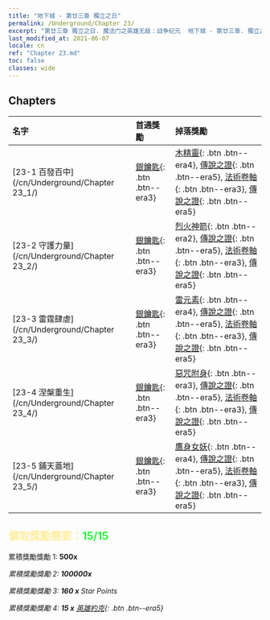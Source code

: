 ```yaml
---
title: "地下城 - 第廿三章 獨立之日"
permalink: /Underground/Chapter 23/
excerpt: "第廿三章 獨立之日. 魔法门之英雄无敌：战争纪元  地下城 - 第廿三章. 獨立之日"
last_modified_at: 2021-06-07
locale: cn
ref: "Chapter 23.md"
toc: false
classes: wide
---
```


## Chapters

  | 名字 |  首通獎勵 | 掉落獎勵 |
  |:------------|:------------|:------------| 
  | [23-1 百發百中](/cn/Underground/Chapter 23_1/) | [銀鑰匙](/cn/Items/con_693/){: .btn .btn--era3} | [木精靈](/cn/Items/unt_201/){: .btn .btn--era4}, [傳說之證](/cn/Items/mat_88/){: .btn .btn--era5}, [法術卷軸](/cn/Items/con_694/){: .btn .btn--era3}, [傳說之證](/cn/Items/mat_81/){: .btn .btn--era5} |
  | [23-2 守護力量](/cn/Underground/Chapter 23_2/) | [銀鑰匙](/cn/Items/con_693/){: .btn .btn--era3} | [烈火神箭](/cn/Items/her_413/){: .btn .btn--era2}, [傳說之證](/cn/Items/mat_88/){: .btn .btn--era5}, [法術卷軸](/cn/Items/con_694/){: .btn .btn--era3}, [傳說之證](/cn/Items/mat_81/){: .btn .btn--era5} |
  | [23-3 雷霆肆虐](/cn/Underground/Chapter 23_3/) | [銀鑰匙](/cn/Items/con_693/){: .btn .btn--era3} | [雷元素](/cn/Items/unt_263/){: .btn .btn--era4}, [傳說之證](/cn/Items/mat_88/){: .btn .btn--era5}, [法術卷軸](/cn/Items/con_694/){: .btn .btn--era3}, [傳說之證](/cn/Items/mat_81/){: .btn .btn--era5} |
  | [23-4 涅槃重生](/cn/Underground/Chapter 23_4/) | [銀鑰匙](/cn/Items/con_693/){: .btn .btn--era3} | [惡咒附身](/cn/Items/her_410/){: .btn .btn--era3}, [傳說之證](/cn/Items/mat_88/){: .btn .btn--era5}, [法術卷軸](/cn/Items/con_694/){: .btn .btn--era3}, [傳說之證](/cn/Items/mat_81/){: .btn .btn--era5} |
  | [23-5 鋪天蓋地](/cn/Underground/Chapter 23_5/) | [銀鑰匙](/cn/Items/con_693/){: .btn .btn--era3} | [鷹身女妖](/cn/Items/unt_245/){: .btn .btn--era4}, [傳說之證](/cn/Items/mat_88/){: .btn .btn--era5}, [法術卷軸](/cn/Items/con_694/){: .btn .btn--era3}, [傳說之證](/cn/Items/mat_81/){: .btn .btn--era5} |


## <span style="color: #ffeea0">   領取獎勵需要：</span><span style="color: #27f73a">15/15</span>

 累積獎勵獎勵 1:  **500x** <i class="fas fa-gem"/>

 累積獎勵獎勵 2:  **100000x** <i class="fas fa-coins"/>

 累積獎勵獎勵 3: **160 x** Star Points

 累積獎勵獎勵 4: **15 x** [英雄約克](/cn/Items/her_377/){: .btn .btn--era5}

